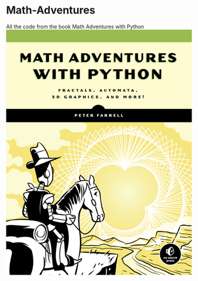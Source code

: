 # Math-Adventures
All the code from the book Math Adventures with Python
<br/><img src='cover.png'>
